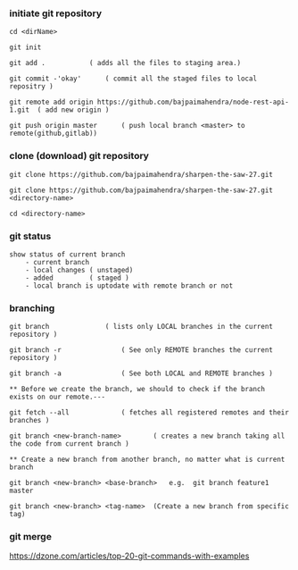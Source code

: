 ### initiate git repository

	cd <dirName>

	git init

	git add .  			( adds all the files to staging area.)

	git commit -'okay' 		( commit all the staged files to local repositry )

	git remote add origin https://github.com/bajpaimahendra/node-rest-api-1.git  ( add new origin ) 

	git push origin master 		( push local branch <master> to remote(github,gitlab))

### clone (download) git repository

	git clone https://github.com/bajpaimahendra/sharpen-the-saw-27.git

	git clone https://github.com/bajpaimahendra/sharpen-the-saw-27.git  <directory-name>

	cd <directory-name>

### git status
	
	show status of current branch
		- current branch
		- local changes ( unstaged)
		- added         ( staged )
		- local branch is uptodate with remote branch or not

### branching

	git branch 				( lists only LOCAL branches in the current repository )
	
	git branch -r 				( See only REMOTE branches the current repository )

	git branch -a 				( See both LOCAL and REMOTE branches )

	** Before we create the branch, we should to check if the branch exists on our remote.---

	git fetch --all 			( fetches all registered remotes and their branches )

	git branch <new-branch-name> 		( creates a new branch taking all the code from current branch )
	
	** Create a new branch from another branch, no matter what is current branch
	
	git branch <new-branch> <base-branch> 	e.g.  git branch feature1 master
	
	git branch <new-branch> <tag-name> 	(Create a new branch from specific tag)
	
	

### git merge <branchName>


https://dzone.com/articles/top-20-git-commands-with-examples



